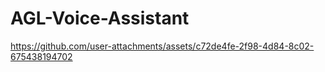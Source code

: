 # AGL-Voice-Assistant


https://github.com/user-attachments/assets/c72de4fe-2f98-4d84-8c02-675438194702

